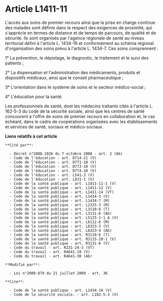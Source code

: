 # Article L1411-11

L'accès aux soins de premier recours ainsi que la prise en charge continue des malades sont définis dans le respect des
exigences de proximité, qui s'apprécie en termes de distance et de temps de parcours, de qualité et de sécurité. Ils sont
organisés par l'agence régionale de santé au niveau territorial défini à l'article L. 1434-16 et conformément au schéma
régional d'organisation des soins prévu à l'article L. 1434-7. Ces soins comprennent : 

1° La prévention, le dépistage, le diagnostic, le traitement et le suivi des patients ; 

2° La dispensation et l'administration des médicaments, produits et dispositifs médicaux, ainsi que le conseil
pharmaceutique ; 

3° L'orientation dans le système de soins et le secteur médico-social ; 

4° L'éducation pour la santé. 

Les professionnels de santé, dont les médecins traitants cités à l'article L. 162-5-3 du code de la sécurité sociale, ainsi
que les centres de santé concourent à l'offre de soins de premier recours en collaboration et, le cas échéant, dans le cadre
de coopérations organisées avec les établissements et services de santé, sociaux et médico-sociaux.

**Liens relatifs à cet article**

	**Cité par**:

	  - Décret n°2008-1026 du 7 octobre 2008 - art. 2 (Ab)
	  - Code de l'éducation - art. D714-21 (V)
	  - Code de l'éducation - art. D771-10 (V)
	  - Code de l'éducation - art. D773-10 (V)
	  - Code de l'éducation - art. D774-10 (V)
	  - Code de l'éducation - art. L541-3 (V)
	  - Code de l'éducation - art. L831-1 (V)
	  - Code de la santé publique - art. L1411-11-1 (V)
	  - Code de la santé publique - art. L1411-12 (V)
	  - Code de la santé publique - art. L1411-14 (VT)
	  - Code de la santé publique - art. L1434-3 (V)
	  - Code de la santé publique - art. L1434-7 (M)
	  - Code de la santé publique - art. L2325-3 (M)
	  - Code de la santé publique - art. L3110-6 (T)
	  - Code de la santé publique - art. L3131-6 (Ab)
	  - Code de la santé publique - art. L5125-1-1 A (V)
	  - Code de la santé publique - art. L6112-6 (M)
	  - Code de la santé publique - art. L6323-3 (V)
	  - Code de la santé publique - art. L6323-4 (Ab)
	  - Code de la santé publique - art. R3110-6 (T)
	  - Code de la santé publique - art. R3115-20-1 (V)
	  - Code de la santé publique - art. R3131-6 (V)
	  - Code du travail - art. R231-24-3 (VT)
	  - Code du travail - art. R4641-18 (V)
	  - Code du travail - art. R4641-30 (Ab)

	**Modifié par**:

	  - Loi n°2009-879 du 21 juillet 2009 - art. 36

	**Cite**:

	  - Code de la santé publique - art. L1434-16 (V)
	  - Code de la sécurité sociale. - art. L162-5-3 (V)
